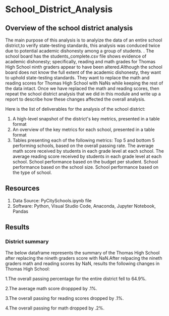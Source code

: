 # School_District_Analysis
## Overview of the school district analysis
 The main purpose of this analysis is to analyize the data of an entire school district,to verify state-testing standards, this analysis was conduced twice due to potential academic dishonesty among a group of students. . The school board has the students_complete.csv file shows evidence of academic dishonesty; specifically, reading and math grades for Thomas High School ninth graders appear to have been altered.Although the school board does not know the full extent of the academic dishonesty, they want to uphold state-testing standards. They want to replace the math and reading scores for Thomas High School with NaNs while keeping the rest of the data intact. Once we have replaced the math and reading scores, then repeat the school district analysis that we did in this module and write up a report to describe how these changes affected the overall analysis.
 
Here is the list of deliverables for the analysis of the school district:

 1. A high-level snapshot of the district's key metrics, presented in a table format
 2. An overview of the key metrics for each school, presented in a table format
 3. Tables presenting each of the following metrics:
    Top 5 and bottom 5 performing schools, based on the overall passing rate.
    The average math score received by students in each grade level at each school.
    The average reading score received by students in each grade level at each school.
    School performance based on the budget per student.
    School performance based on the school size.
    School performance based on the type of school.
  
## Resources
1. Data Source: PyCitySchools.ipynb file
2. Software: Python, Visual Studio Code, Anaconda, Jupyter Notebook, Pandas

## Results

### District summary 

The below dataframe represents the summary of the Thomas High School after replacing the nineth graders score with NaN.After relpacing the nineth graders math and reading scores by NaN, results the following changes in Thomas High School:

   1.The overall passing percentage for the entire district fell to 64.9%.
   
   2.The average math score droppped by .1%.
   
   3.The overall passing for reading scores dropped by .1%.
   
   4.The overall passing for math dropped by .2%.
   
![]()



